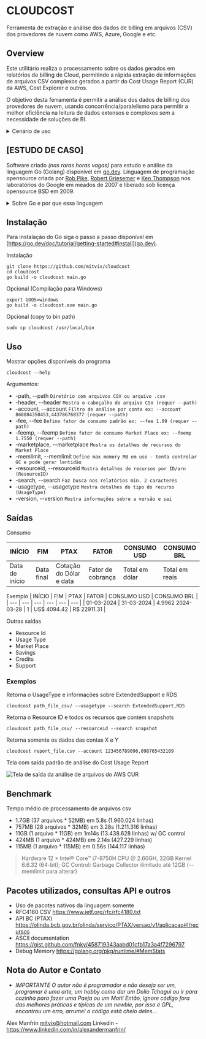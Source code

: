 # CLOUDCOST
Ferramenta de extração e análise dos dados de billing em arquivos (CSV) dos provedores de nuvem como AWS, Azure, Google e etc.

## Overview

Este utilitário realiza o processamento sobre os dados gerados em relatórios de billing de Cloud, permitindo a rápida extração de informações de arquivos CSV complexos gerados a partir do Cost Usage Report (CUR) da AWS, Cost Explorer e outros.

O objetivo desta ferramenta é permitir a análise dos dados de billing dos provedores de nuvem, usando concorrência/paralelismo para permitir a melhor eficiência na leitura de dados extensos e complexos sem a necessidade de soluções de BI.

<details>

<summary>Cenário de uso</summary>

## Cenário

> O AWS Cost Usage Report pode gerar dezenas de arquivos CSV detalhados do consumo de nuvem, podendo gerar (GigaBytes) de dados em arquivos de texto. Para processar essa massa de dados e extrair informações rapidamente é necessário o uso de ferramentas de BI, muitas vezes inacessíveis ou de difícil uso. Neste cenário este utilitário permite a análise de toda a massa de dados em segundos, facilitando a rápida extração das informações mais importantes como custos dos produtos, uso de recursos, total por conta, resource ID, usage type, PTAX, fator de cobrança quando existente, além de outras customizações e informações importantes.


</details>

## [ESTUDO DE CASO]
Software criado _(nas raras horas vagas)_ para estudo e análise da línguagem Go (Golang) disponível em [go.dev](https://go.dev). Línguagem de programação opensource criada por [Rob Pike](https://pt.wikipedia.org/wiki/Rob_Pike), [Robert Griesemer](https://en.wikipedia.org/wiki/Robert_Griesemer) e [Ken Thompson](https://pt.wikipedia.org/wiki/Ken_Thompson) nos laboratórios do Google em meados de 2007 e liberado sob licença opensource BSD em 2009.

<details>

<summary>Sobre Go e por que essa linguagem</summary>

### Golang

Go foi projetado inicialmente com o objetivo de substituir projetos em C e C++ dentro do Google, por isso possui características simílares a essas línguagens, incluindo sua síntaxe, mas com abstrações voltadas a simplicidade e legibilidade, além de uma forte combinação de suporte a concorrência e desempenho. Sua estrutura automática de gerenciamento de memória (Garbage Collector) facilita a vida do desenvolvedor, mas gera overhead que a deixa pouco atrás em performance quando comparada a C, C++ e Rust, porém, muito a frente em desempenho em relação a Python, Java, PHP e etc. 

E mesmo perdendo em performance para Rust e C++, Go se tornou uma línguagem equilibrada que combina estruturas de baixo nível de C com a usabilidade do mundo moderno e sem o pesadelo da Orientação a Objetos, fazendo dela uma línguagem de programação simples, completa e perfeita para o uso em APIs, Micro serviços, Web Dev, Cloud e etc. 

Dentre os principais projetos escritos em Go, temos Kubernetes, kubectl, Minikube, Docker e outros. Veja mais em [https://go.dev/solutions/cloud#use-case](https://go.dev/solutions/cloud#use-case)

### Por que Go ?

_Seria em Rust, mas a partir do capítulo 5 Rust se tornou complexo demais_

O objetivo foi de focar esforços no aprendizado de uma línguagem moderna para pequenos projetos paralelos, em Go foi possível encontrar uma curva de aprendizado curta, pois sua semântica segue padrões já conhecidos de outras línguagens como C, mas sem as dores do uso de uma línguagem nosafe. Aliado a capacidade de criar códigos usando concorrência e paralelismo de forma rápida e simples, Go demonstrou ser a opção mais adequada para o objetivo de percorrer gigabytes de arquivos em busca de padrões para extrair informações de forma rápida e precisa sem a necessidade de um doutorado para isso.

</details>

## Instalação

Para instalação do Go siga o passo a passo disponível em [https://go.dev/doc/tutorial/getting-started#install](go.dev).

Instalação
```
git clone https://github.com/mitvix/cloudcost
cd cloudcost
go build -o cloudcost main.go
```

Opcional (Compilação para Windows)
```
export GOOS=windows
go build -o cloudcost.exe main.go
```

Opcional (copy to bin path)
```
sudo cp cloudcost /usr/local/bin
```

## Uso

Mostrar opções disponíveis do programa
```
cloudcost --help
```

Argumentos:

* -path, --path `Diretório com arquivos CSV ou arquivo .csv`
* -header, --header `Mostra o cabeçalho do arquivo CSV (requer --path)`
* -account, --account `Filtro de análise por conta ex: --account 868884350453,443786768377 (requer --path)`
* -fee, --fee `Define fator de consumo padrão ex: --fee 1.09 (requer --path)`
* -feemp, --feemp `Define fator de consumo Market Place ex: --feemp 1.7550 (requer --path)`
* -marketplace, --marketplace `Mostra os detalhes de recursos do Market Place`
* -memlimit, --memlimit `Define max memory MB em uso - tenta controlar GC e pode gerar lentidão`
* -resourceid, --resourceid `Mostra detalhes de recursos por ID/arn (ResourceID)`
* -search, --search `Faz busca nos relatórios min. 2 caracteres`
* -usagetype, --usagetype `Mostra detalhes do tipo do recurso (UsageType)`
* -version, --version `Mostra informações sobre a versão e sai`


## Saídas

Consumo

| INÍCIO     |  FIM        |  PTAX              | FATOR  |  CONSUMO USD |  CONSUMO BRL | 
| --- | --- | --- | --- | --- | --- |
| Data de início |  Data final |  Cotação do Dólar e data | Fator de cobrança |  Total em dólar |  Total em reais | 

Exemplo
| INÍCIO     |  FIM        |  PTAX              | FATOR  |  CONSUMO USD |  CONSUMO BRL | 
| --- | --- | --- | --- | --- | --- |
| 01-03-2024 | 31-03-2024 | 4.9962 2024-03-28 |  1 | US$ 4094.42 | R$ 22911.31 |

Outras saídas

* Resource Id
* Usage Type
* Market Place
* Savings
* Credits
* Support

### Exemplos

Retorna o UsageType e informações sobre ExtendedSupport e RDS
```
cloudcost path_file_csv/ --usagetype --search ExtendedSupport,RDS
```

Retorna o Resource ID e todos os recursos que contém snapshots
```
cloudcost path_file_csv/ --resourceid --search snapshot
```
Retorna somente os dados das contas X e Y
```
cloudcost report_file.csv --account 123456789090,098765432109
```

Tela com saída padrão de análise do Cost Usage Report

![Tela de saída da análise de arquivos do AWS CUR](https://github.com/mitvix/cloudcost/assets/12394000/c3365a29-b794-4d9b-9f7d-c676c9d4ec68)

## Benchmark

Tempo médio de processamento de arquivos csv

* 1.7GB (37 arquivos * 52MB) em 5.8s (1.960.024 linhas)
* 757MB (28 arquivos * 32MB) em 3.28s (1.211.316 linhas)
* 11GB  (1 arquivo * 11GB)   em 1m14s (13.438.628 linhas) w/ GC control
* 424MB (1 arquivo * 424MB)  em 2.14s (427.229 linhas)
* 115MB (1 arquivo * 115MB)  em 0.56s (144.117 linhas)

> Hardware 12 × Intel® Core™ i7-9750H CPU @ 2.60GH, 32GB Kernel 6.6.32 (64-bit);
> GC Control: Garbage Collector ilimitado até 12GB (--memlimit para alterar)

## Pacotes utilizados, consultas API e outros

- Uso de pacotes nativos da línguagem somente
- RFC4180 CSV https://www.ietf.org/rfc/rfc4180.txt
- API BC (PTAX) https://olinda.bcb.gov.br/olinda/servico/PTAX/versao/v1/aplicacao#!/recursos
- ASCII documentation https://gist.github.com/fnky/458719343aabd01cfb17a3a4f7296797
- Debug Memory https://golang.org/pkg/runtime/#MemStats  

## Nota do Autor e Contato

* _IMPORTANTE O autor não é programador e não deseja ser um, programar é uma arte, um hobby como dar um Dolio Tchagui ou ir para cozinha para fazer uma Paeja ou um Moti! Então, ignore código fora das melhores práticas e típicas de um newbie, por isso é GPL, encontrou um erro, arrume! o código está cheio deles..._

Alex Manfrin <mitvix@hotmail.com>
Linkedin - https://www.linkedin.com/in/alexandermanfrin/

